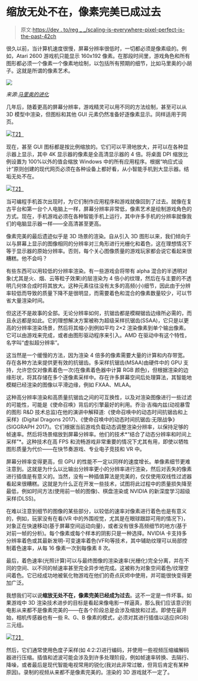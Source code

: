 # 缩放无处不在，像素完美已成过去

> 原文:[https://dev . to/reg _ _/scaling-is-everywhere-pixel-perfect-is-the-past-42ch](https://dev.to/reg__/scaling-is-everywhere-pixel-perfect-is-the-past-42ch)

很久以前，当计算机速度很慢，屏幕分辨率很低时，一切都必须是像素级的。例如，Atari 2600 游戏机只能显示 160x192 像素。在那段时间里，游戏角色和所有图形都必须一个像素一个像素地绘制，以包括所有预期的细节，比如马里奥的小胡子。这就是所谓的像素艺术。

[![](../Images/ad20f754290b6b2741aedb181cc416cd.png)](https://res.cloudinary.com/practicaldev/image/fetch/s--jH2I2FCV--/c_limit%2Cf_auto%2Cfl_progressive%2Cq_auto%2Cw_880/http://asawicki.info/files/Scaling_is_everywhere/Mario.jpg) 

*来源:[马里奥的进化](http://www.superluigibros.com/evolution-of-mario)*

几年后，随着更高的屏幕分辨率，游戏精灵可以用不同的方法绘制，甚至可以从 3D 模型中渲染，但图标和其他 GUI 元素仍然准备好逐像素显示。同样适用于网页。

[![](../Images/5d9b93f30b6cbe62f1db921a9d55f9c9.png)T2】](https://res.cloudinary.com/practicaldev/image/fetch/s--q5uZ0ivp--/c_limit%2Cf_auto%2Cfl_progressive%2Cq_auto%2Cw_880/http://asawicki.info/files/Scaling_is_everywhere/WordPad.png)

现在，甚至 GUI 图标都是按比例缩放的。它们可以平滑地放大，并可以在各种显示器上显示，其中 4K 显示器的像素是全高清显示器的 4 倍。将桌面 DPI 缩放比例设置为 100%以外的值会缩放 Windows 中的所有应用程序。根据“响应式设计”原则创建的现代网页必须在各种设备上都好看，从小智能手机到大显示器。结垢无处不在。

[![](../Images/6c815f9ce0965ffd486a6cadce58ac2a.png)T2】](http://asawicki.info/files/Scaling_is_everywhere/Windows_folders.png)

当可编程手机首次出现时，为它们制作应用程序和游戏就像回到了过去。就像在复古平台和第一台个人电脑上一样，屏幕分辨率非常低，像素艺术是绘制游戏角色的方式。现在，手机游戏必须在各种智能手机上运行，其中许多手机的分辨率就像我们的电脑显示器一样——全高清甚至更高。

像素完美的最后遗迹似乎是 3D 场景的渲染。自从引入 3D 图形以来，我们倾向于以与屏幕上显示的图像相同的分辨率对三角形进行光栅化和着色，这在理想情况下等于显示器的原始分辨率。否则，每个关心图像质量的游戏玩家都会说它看起来很糟糕。他不会吗？

有些东西可以用较低的分辨率渲染。有一些游戏会将带有 alpha 混合的半透明对象(尤其是火、烟、云等粒子效果)的层渲染为 4 倍小的纹理，然后在与主要的不透明几何体合成时将其放大。这种元素往往没有太多的高频(小)细节，因此由于分辨率较低而导致的质量下降不是很明显，而需要着色和混合的像素数量较少，可以节省大量渲染时间。

但这还不是故事的全部。无论分辨率如何，抗锯齿都是模糊锯齿边缘所必需的，而且永远都是如此。它的理想解决方案被称为超级采样抗锯齿(SSAA)，它只是以更高的分辨率渲染场景，然后将其缩小到例如平均 2×2 渲染像素到单个输出像素。它可以由游戏来完成，或者由图形驱动程序来引入。AMD 在驱动中有这个特性，名字叫“虚拟超分辨率”。

这当然是一个缓慢的方法，因为渲染 4 倍多的像素需要大量的计算和内存带宽。存在各种方法来提供更有效的抗锯齿。多采样抗锯齿(MSAA)由硬件中的 GPU 支持，允许您仅对像素着色一次(在像素着色器中计算 RGB 颜色)，但根据渲染的边缘形状，将其存储在多个逐像素采样中。存在许多屏幕空间后处理算法，其智能地模糊已经渲染的图像以平滑边缘，例如 FXAA、MLAA。

这种高分辨率渲染和高质量抗锯齿之间的可互换性，以及对渲染图像进行一些过滤的可能性，可能是《使命召唤》背后的引擎最好的利用。乔治·吉梅内兹(动视暴雪的图形 R&D 技术总监)在他的演讲中解释道:《使命召唤中的动态时间抗锯齿和上采样》(Digital Dragons 2017)、《使命召唤中的动态时间抗锯齿:无限战争》(SIGGRAPH 2017)。它们根据当前游戏负载动态调整渲染分辨率，以保持足够的帧速率。然后将场景缩放到屏幕分辨率。他们的技术*“结合了动态分辨率和时间上采样”*。这种技术在高 FPS 和流畅游戏非常重要的情况下尤其有用，即使以牺牲图形质量为代价——在快节奏游戏、专业电子竞技和 VR 中。

屏幕分辨率变得更高，但 GPU 的性能不一定以同样的速度增长。单像素细节更难注意到。这就是为什么以比输出分辨率更小的分辨率进行渲染，然后对丢失的像素进行插值是有意义的。当然，没有一种插值算法是完美的，仅仅使用双线性过滤器看起来很糟糕。这就是为什么正在开发一些技术，试图将此过程中的质量损失降至最低，例如时间方法(使用前一帧的图像)、棋盘渲染或 NVIDIA 的新深度学习超级采样(DLSS)。

在难以注意到细节的图像的某些部分，以较低的速率对像素进行着色也是有意义的，例如，玩家没有在看(VR 中的外围视觉，尤其是在眼球跟踪可用的情况下)，对象正在快速移动(基于屏幕空间运动向量)，或者没有很多高频细节的地方(基于对前一帧的分析)。每个像素或每个样本的阴影只是一种选择。NVIDIA 卡支持多分辨率着色或其最新发明-可变速率着色(VFR)等技术，其中辅助纹理可以局部控制着色速率，从每 16 像素一次到每像素 8 次。

最后，着色速率(光照计算)可以与最终图像的渲染速率(光栅化)完全分离，并在不同的空间、以不同的帧速率甚至完全异步地完成。这被称为对象空间着色/纹理空间着色。它已经成功地被氧化物游戏在他们的奇点灰烬中使用，并可能很快变得更加广泛。

我想我们可以说**缩放无处不在，像素完美已经成为过去**。这不一定是一件坏事。如果游戏中 3D 渲染技术进步的目标是看起来像电影一样逼真，那么我们应该意识到电影从来都不是像素完美的——在各个阶段总是会涉及缩放和过滤。即使在最开始，相机传感器也有一些 R、G、B 像素的模式，必须对其进行插值以适应(RGB)三元组。

[![](../Images/17f0c0d07fa287cd6656117a9963428b.png)T2】](https://res.cloudinary.com/practicaldev/image/fetch/s--tnfxEYbr--/c_limit%2Cf_auto%2Cfl_progressive%2Cq_auto%2Cw_880/http://asawicki.info/files/Scaling_is_everywhere/Camera%2520sensor%2520pixels.png)

然后，它们通常使用色度子采样(如 4:2:2)进行编码，并使用一些视频压缩编解码器进行压缩。插值和滤波可能会涉及到许多处理阶段，例如帧速率转换、去隔行、降噪，或者最后是现代智能电视常用的锐化(我对此非常过敏，但背后肯定有某种原因)。录制的视频从来都不是像素完美的。渲染的 3D 游戏就不一定了。